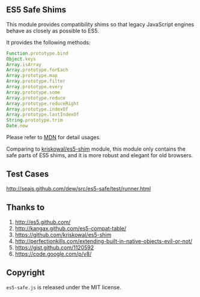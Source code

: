 ## ES5 Safe Shims

This module provides compatibility shims so that legacy JavaScript engines
behave as closely as possible to ES5.

It provides the following methods:

````javascript
Function.prototype.bind
Object.keys
Array.isArray
Array.prototype.forEach
Array.prototype.map
Array.prototype.filter
Array.prototype.every
Array.prototype.some
Array.prototype.reduce
Array.prototype.reduceRight
Array.prototype.indexOf
Array.prototype.lastIndexOf
String.prototype.trim
Date.now
````

Please refer to [MDN](https://developer.mozilla.org/En/JavaScript/ECMAScript_5_support_in_Mozilla) for detail usages.

Comparing to [kriskowal/es5-shim](https://github.com/kriskowal/es5-shim) module,
this module only contains the safe parts of ES5 shims, and it is more robust
and elegant for old browsers.


## Test Cases

http://seajs.github.com/dew/src/es5-safe/test/runner.html


## Thanks to

1. http://es5.github.com/
1. http://kangax.github.com/es5-compat-table/
1. https://github.com/kriskowal/es5-shim
1. http://perfectionkills.com/extending-built-in-native-objects-evil-or-not/
1. https://gist.github.com/1120592
1. https://code.google.com/p/v8/

## Copyright

`es5-safe.js` is released under the MIT license.

